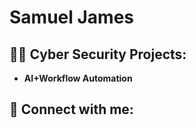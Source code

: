 <h1> Samuel James

<h2>👨‍💻 Cyber Security Projects:</h2>

- <b>AI+Workflow Automation</b>
 

  


<h2></h2>



<h2> 🤳 Connect with me:</h2>


